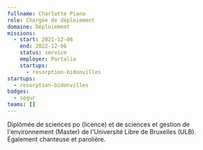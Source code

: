 ```yaml
---
fullname: Charlotte Piana
role: Chargée de déploiement
domaine: Déploiement
missions:
  - start: 2021-12-06
    end: 2022-12-06
    status: service
    employer: Portalia
    startups:
      - resorption-bidonvilles
startups:
  - resorption-bidonvilles
badges:
  - segur
teams: []
---
```

Diplômée de sciences po (licence) et de sciences et gestion de l'environnement (Master) de l'Université Libre de Bruxelles (ULB). Également chanteuse et parolière.